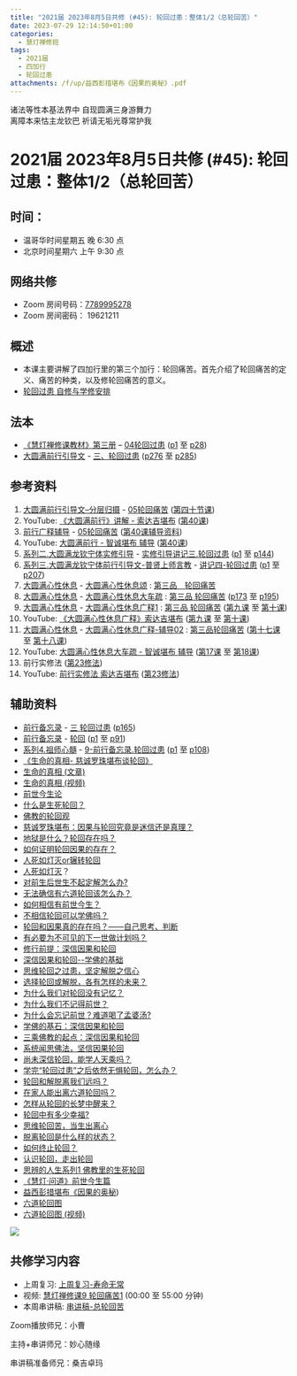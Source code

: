 ```yaml
---
title: "2021届 2023年8月5日共修 (#45): 轮回过患：整体1/2（总轮回苦）"
date: 2023-07-29 12:14:50+01:00
categories:
  - 慧灯禅修班
tags:
  - 2021届
  - 四加行
  - 轮回过患
attachments: /f/up/益西彭措堪布《因果的奥秘》.pdf
---
```

<!--StartFragment-->

诸法等性本基法界中 自现圆满三身游舞力\
离障本来怙主龙钦巴 祈请无垢光尊常护我

# 2021届 2023年8月5日共修 (#45): 轮回过患：整体1/2（总轮回苦）

<!--EndFragment-->

## 时间：

* 温哥华时间星期五 晚 6:30 点
* 北京时间星期六 上午 9:30 点

## 网络共修

* Zoom 房间号码：[7789995278](https://us02web.zoom.us/j/7789995278?pwd=VjZmbWJFY2k2K0E5RVB2cTNIQmhqUT09)
* Zoom 房间密码： 19621211

## 概述

* 本课主要讲解了四加行里的第三个加行：轮回痛苦。首先介绍了轮回痛苦的定义、痛苦的种类，以及修轮回痛苦的意义。
* [轮回过患 自修与学修安排](https://fohuifayu.com/index.php/huideng-jiangtang/chanxiuke/zen-03/8654-zen03-lhgh?title=)

## 法本

* [《慧灯禅修课教材》第三册](https://huidengchanxiu.net/books/b3) – [04轮回过患](https://huidengchanxiu.net/books/b3/3-04) ([p1](https://huidengchanxiu.net/books/b3/3-04#p1) 至 [p28](https://huidengchanxiu.net/books/b3/3-04#p28))
* [大圆满前行引导文](https://huidengchanxiu.net/books/dymqx) - [三、轮回过患](https://huidengchanxiu.net/books/dymqx/#%E4%B8%89%E8%BD%AE%E5%9B%9E%E8%BF%87%E6%82%A3) ([p276](https://huidengchanxiu.net/books/dymqx/#p276) 至 [p285](https://huidengchanxiu.net/books/dymqx/#p285))

## 参考资料

1. [大圆满前行引导文–分层归摄](https://huidengchanxiu.net/refs/qxgs/dymqx-fcgs) - [05轮回痛苦](https://huidengchanxiu.net/refs/qxgs/qxgs-05lh) ([第四十节课](https://huidengchanxiu.net/refs/qxgs/qxgs-05lh#%E7%AC%AC%E5%9B%9B%E5%8D%81%E8%8A%82%E8%AF%BE))
2. YouTube: [](https://www.youtube.com/playlist?list=PL0ERwy6s1uTeLz5leHEj-VcSWrU6TnVMW)[《大圆满前行》讲解 - 索达吉堪布](https://www.youtube.com/playlist?list=PLAEqXn671Ln66sSBYjhRRLNrAGJwgSXnU) ([](https://www.youtube.com/watch?v=c5AjLcQdP-4&list=PLAEqXn671Ln66sSBYjhRRLNrAGJwgSXnU&index=28)[第40课](https://www.youtube.com/watch?v=r6fV7ujOSj4&list=PLAEqXn671Ln66sSBYjhRRLNrAGJwgSXnU&index=40))
3. [前行广释辅导](https://huidengchanxiu.net/refs/fudao) - [05轮回痛苦](https://huidengchanxiu.net/refs/qxgs/fudao/qxgsfd-05lh) ([](https://huidengchanxiu.net/refs/qxgs/fudao/qxgsfd-05lh#%E5%89%8D%E8%A1%8C%E5%B9%BF%E9%87%8A%E7%AC%AC40%E8%AF%BE%E8%BE%85%E5%AF%BC%E8%B5%84%E6%96%99)[第40课辅导资料](https://huidengchanxiu.net/refs/qxgs/fudao/qxgsfd-05lh#%E5%89%8D%E8%A1%8C%E5%B9%BF%E9%87%8A%E7%AC%AC40%E8%AF%BE%E8%BE%85%E5%AF%BC%E8%B5%84%E6%96%99))
4. YouTube: [大圆满前行 - 智诚堪布 辅导](https://www.youtube.com/playlist?list=PL5y-PP7QihJ1FDiiv_7WsC1qogohiquEL) ([第40课](https://www.youtube.com/watch?v=4CILOpgKRBY&list=PL5y-PP7QihJ1FDiiv_7WsC1qogohiquEL&index=40))
5. [系列二.大圆满龙钦宁体实修引导](https://huidengchanxiu.net/refs/s2) - [](https://huidengchanxiu.net/refs/xmfw/s2/s2-sxyd2-smwc)[实修引导讲记三.轮回过患](https://huidengchanxiu.net/refs/xmfw/s2/s2-sxyd3-lhgh) ([p1](https://huidengchanxiu.net/refs/xmfw/s2/s2-sxyd3-lhgh#p1) 至 [p144](https://huidengchanxiu.net/refs/xmfw/s2/s2-sxyd3-lhgh#p144))
6. [系列三.大圆满龙钦宁体前行引导文-普贤上师言教](https://huidengchanxiu.net/refs/s3) - [](https://huidengchanxiu.net/refs/xmfw/s3/s3-ydw4-lhgh)[讲记四-轮回过患](https://huidengchanxiu.net/refs/xmfw/s3/s3-ydw4-lhgh) ([p1](https://huidengchanxiu.net/refs/xmfw/s3/s3-ydw4-lhgh#p1) 至 [p207](https://huidengchanxiu.net/refs/xmfw/s3/s3-ydw4-lhgh#p207))
7. [大圆满心性休息](https://huidengchanxiu.net/refs/dymxxxx) - [大圆满心性休息颂](https://huidengchanxiu.net/refs/dymxxxx/dymxxxx) : [第三品　轮回痛苦](https://huidengchanxiu.net/refs/dymxxxx/dymxxxx#%E7%AC%AC%E4%B8%89%E5%93%81%E8%BD%AE%E5%9B%9E%E7%97%9B%E8%8B%A6)
8. [大圆满心性休息](https://huidengchanxiu.net/refs/dymxxxx) - [大圆满心性休息大车疏](https://huidengchanxiu.net/refs/dymxxxx/dymxxxx-dcs) : [第三品 轮回痛苦](https://huidengchanxiu.net/refs/dymxxxx/dymxxxx-dcs/#%E7%AC%AC%E4%B8%89%E5%93%81-%E8%BD%AE%E5%9B%9E%E7%97%9B%E8%8B%A6) ([p173](https://huidengchanxiu.net/refs/dymxxxx/dymxxxx-dcs/#p173) 至 [p195](https://huidengchanxiu.net/refs/dymxxxx/dymxxxx-dcs/#p195))
9. [大圆满心性休息](https://huidengchanxiu.net/refs/dymxxxx) - [大圆满心性休息广释1](https://huidengchanxiu.net/refs/dymxxxx/dymxxxx-gs1) : [第三品 轮回痛苦](https://huidengchanxiu.net/refs/dymxxxx/dymxxxx-gs1#%E7%AC%AC%E4%B8%89%E5%93%81-%E8%BD%AE%E5%9B%9E%E7%97%9B%E8%8B%A6) ([第九课](https://huidengchanxiu.net/refs/dymxxxx/dymxxxx-gs1#%E7%AC%AC%E4%B9%9D%E8%AF%BE) 至 [第十课](https://huidengchanxiu.net/refs/dymxxxx/dymxxxx-gs1#%E7%AC%AC%E5%8D%81%E8%AF%BE))
10. YouTube: [《大圆满心性休息广释》索达吉堪布](https://www.youtube.com/playlist?list=PLAnEIprIVklebrDFUKaC67LssdOO2y87p) ([](https://www.youtube.com/watch?v=nCxMdwWUiSU&list=PLAnEIprIVklebrDFUKaC67LssdOO2y87p&index=6)[第九课](https://www.youtube.com/watch?v=TxotzPlbXHA&list=PLAnEIprIVklebrDFUKaC67LssdOO2y87p&index=9) 至 [](https://www.youtube.com/watch?v=TxotzPlbXHA&list=PLAnEIprIVklebrDFUKaC67LssdOO2y87p&index=9)[第十课](https://www.youtube.com/watch?v=MQQz3XMBrjw&list=PLAnEIprIVklebrDFUKaC67LssdOO2y87p&index=10))
11. [大圆满心性休息](https://huidengchanxiu.net/refs/dymxxxx) - [大圆满心性休息广释-辅导02](https://huidengchanxiu.net/refs/dymxxxx/fudao/fd-02) : [](https://huidengchanxiu.net/refs/dymxxxx/fudao/fd-01#%E7%AC%AC%E4%BA%8C%E5%93%81%E5%AF%BF%E5%91%BD%E6%97%A0%E5%B8%B8)[第三品轮回痛苦](https://huidengchanxiu.net/refs/dymxxxx/fudao/fd-02#%E7%AC%AC%E4%B8%89%E5%93%81%E8%BD%AE%E5%9B%9E%E7%97%9B%E8%8B%A6) ([第十七课](https://huidengchanxiu.net/refs/dymxxxx/fudao/fd-02#%E7%AC%AC%E5%8D%81%E4%B8%83%E8%AF%BE) 至 [第十八课](https://huidengchanxiu.net/refs/dymxxxx/fudao/fd-02#%E7%AC%AC%E5%8D%81%E5%85%AB%E8%AF%BE))
12. YouTube: [大圆满心性休息大车疏 - 智诚堪布 辅导](https://www.youtube.com/playlist?list=PL5y-PP7QihJ1Gh3w_hYZMkn4AWFXr_2iu) ([](https://www.youtube.com/watch?v=ZqfG-i8tdLA&list=PL5y-PP7QihJ1Gh3w_hYZMkn4AWFXr_2iu&index=10)[第17课](https://www.youtube.com/watch?v=3FroCkO_LvQ&list=PL5y-PP7QihJ1Gh3w_hYZMkn4AWFXr_2iu&index=18) 至 [第18课](https://www.youtube.com/watch?v=7w_pC8ew2rk&list=PL5y-PP7QihJ1Gh3w_hYZMkn4AWFXr_2iu&index=19))
13. 前行实修法 ([第23修法](https://mingguang.im/reading/%E5%89%8D%E8%A1%8C%E5%AE%9E%E4%BF%AE%E6%B3%95/%E7%AC%AC23%E4%BF%AE%E6%B3%95)[](https://mingguang.im/reading/%E5%89%8D%E8%A1%8C%E5%AE%9E%E4%BF%AE%E6%B3%95/%E7%AC%AC22%E4%BF%AE%E6%B3%95))
14. YouTube: [前行实修法 索达吉堪布](https://www.youtube.com/playlist?list=PLHUvfASP8Aixcv069_RtfKvYIdDNXa57C) ([第23修法](https://www.youtube.com/watch?v=_XY1__G27_c&list=PLHUvfASP8Aixcv069_RtfKvYIdDNXa57C&index=23))[](https://www.youtube.com/watch?v=4uNjPta4cbc&list=PLHUvfASP8Aixcv069_RtfKvYIdDNXa57C&index=22)

## 辅助资料

* [前行备忘录](https://huidengchanxiu.net/refs/qxbwl/) - [三 轮回过患](https://huidengchanxiu.net/refs/qxbwl/#%E4%B8%89-%E8%BD%AE%E5%9B%9E%E8%BF%87%E6%82%A3) ([p165](https://huidengchanxiu.net/refs/qxbwl/#p165))
* [前行备忘录](https://huidengchanxiu.net/refs/qxbwl/) - [轮回](https://huidengchanxiu.net/refs/qxbwl/qxxl4-03lh) ([p1](https://huidengchanxiu.net/refs/qxbwl/qxxl4-03lh#p1) 至 [p91](https://huidengchanxiu.net/refs/qxbwl/qxxl4-03lh#p91))
* [系列4.祖师心髓](https://huidengchanxiu.net/refs/s4) - [9-前行备忘录.轮回过患](https://huidengchanxiu.net/refs/xmfw/s4/s4-zsxs9-qxbwl-lhgh)  ([p1](https://huidengchanxiu.net/refs/xmfw/s4/s4-zsxs9-qxbwl-lhgh#p1) 至 [p108](https://huidengchanxiu.net/refs/xmfw/s4/s4-zsxs9-qxbwl-lhgh#p108))[](https://www.youtube.com/playlist?list=PLAEqXn671Ln66sSBYjhRRLNrAGJwgSXnU)
* [《生命的真相- 慈诚罗珠堪布谈轮回》](http://files.luminouswisdom.ca/books/%E7%94%9F%E5%91%BD%E7%9A%84%E7%9C%9F%E7%9B%B8.pdf)
* [生命的真相 (文章)](https://fohuifayu.com/index.php/huideng-zhiguang/huideng-series/shi-ce/8195-a00122?title=)
* [生命的真相 (视频)](https://fohuifayu.com/index.php/huideng-jiangtang/rensheng-zhihui/renshengzhihui-xilie/596-l13048)
* [前世今生论](https://huidengchanxiu.net/refs/misc/qsjsl/)
* [什么是生死轮回？](https://fohuifayu.com/index.php/shipin-jingcui/wenda-zhailu/2903-V16136-V02?title=)
* [佛教的轮回观](https://fohuifayu.com/index.php/shipin-jingcui/jingcai-shipin/2287-Y16015-Y04?title=)
* [慈诚罗珠堪布：因果与轮回究竟是迷信还是真理？](https://mp.weixin.qq.com/s?__biz=MzA5MjM4MjExMg==&mid=2651296858&idx=2&sn=de1e59ce0718e4129c49476af00f113b&chksm=8b9ec295bce94b833a50c04b253cb5ca8f71caa29b83cb4d70003906a9c12858e880f29b5f6e&xtrack=1&scene=90&subscene=93&sessionid=1692736054&flutter_pos=4&clicktime=1692736513&enterid=1692736513&ascene=56&fasttmpl_type=0&fasttmpl_fullversion=6823159-en_US-zip&fasttmpl_flag=0&realreporttime=1692736513376&devicetype=android-30&version=28002546&nettype=WIFI&lang=en&session_us=gh_cdaa5f979ed5&exportkey=n_ChQIAhIQi9AI8ZfilSpK6nFBnFo0qRLoAQIE97dBBAEAAAAAAMavNc9IYf8AAAAOpnltbLcz9gKNyK89dVj0LHojNdtBVYQbbeGXN46Bk81Jg7K9XH3ifHCZZtXp7cxON%2BWXBTfzhfEuQr9helKYvzYTjmWagwI61p3B3S1q7rjEwTuC8jIi6lpgjVzOJDa3Y1VAP6CstIEeNthABO0v5JDesOha6TySC%2BbnEcoJ2hLAQDO%2FdEGnJYXU3XPfVWB4n%2BTzFZKpzCnbDEhUDpmyd9Wz8PNUUvRyxB7tDJ4Ion4zIAwHasQo%2BmrtMGUv4yz1Ek6jk4ivPcfFcMleXSfKFxI%3D&pass_ticket=c3mfASPBI%2FvZZTN4cImSYOb0roSCoohHhYmTkhSzQvaJLMgpVf8QY%2B5QOrBhqwtO&wx_header=3)
* [地狱是什么？轮回存在吗？](https://fohuifayu.com/index.php/shipin-jingcui/jingcai-shipin/1094-Y00002?title=)
* [如何证明轮回因果的存在？](https://fohuifayu.com/index.php/shipin-jingcui/wenda-zhailu/2785-V16132-V01?title=)
* [人死如灯灭or辗转轮回](https://fohuifayu.com/index.php/shipin-jingcui/wenda-zhailu/2848-V16132-V08?title=)
* [人死如灯灭](https://fohuifayu.com/index.php/shipin-jingcui/jingcai-shipin/1311-Y00015)？
* [对前生后世生不起定解怎么办?](https://fohuifayu.com/index.php/shipin-jingcui/wenda-zhailu/2581-V16083-V18)
* [无法确信有六道轮回该怎么办？](https://fohuifayu.com/index.php/shipin-jingcui/wenda-zhailu/1475-V00079?title=)
* [如何相信有前世今生？](https://fohuifayu.com/index.php/shipin-jingcui/wenda-zhailu/8113-v21015-v03)
* [不相信轮回可以学佛吗？](https://fohuifayu.com/index.php/shipin-jingcui/wenda-zhailu/3610-V17088-V04?title=)
* [轮回和因果真的存在吗？——自己思考、判断](https://fohuifayu.com/index.php/shipin-jingcui/jingcai-shipin/3387-Y16131-Y07?title=)
* [有必要为不可见的下一世做计划吗？](https://fohuifayu.com/index.php/shipin-jingcui/wenda-zhailu/8732-v21010-v103)
* [修行前提：深信因果和轮回](https://fohuifayu.com/index.php/shipin-jingcui/jingcai-shipin/3291-Y16130-Y03?title=)
* [深信因果和轮回--学佛的基础](https://fohuifayu.com/index.php/shipin-jingcui/jingcai-shipin/2461-Y00143?title=)
* [思维轮回之过患，坚定解脱之信心](https://fohuifayu.com/index.php/shipin-jingcui/jingcai-shipin/8773-y15093-y05?title=)
* [选择轮回或解脱，各有怎样的未来？](https://fohuifayu.com/index.php/shipin-jingcui/wenda-zhailu/5910-V19011-V01?title=)
* [为什么我们对轮回没有记忆？](https://fohuifayu.com/index.php/shipin-jingcui/wenda-zhailu/5871-V19016-V02?title=)
* [为什么我们不记得前世？](https://fohuifayu.com/index.php/shipin-jingcui/wenda-zhailu/4405-V19003-V05?title=%E8%BD%AE%E5%9B%9E)
* [为什么会忘记前世？难道喝了孟婆汤?](https://fohuifayu.com/index.php/shipin-jingcui/jingcai-shipin/5622-Y17019-Y04)
* [学佛的基石：深信因果和轮回](https://fohuifayu.com/index.php/shipin-jingcui/jingcai-shipin/5693-Y17021-Y03?title=)
* [三乘佛教的起点：深信因果和轮回](https://fohuifayu.com/index.php/shipin-jingcui/jingcai-shipin/5713-Y17021-Y04?title=)
* [系统闻思佛法，坚信因果轮回](https://fohuifayu.com/index.php/shipin-jingcui/jingcai-shipin/3990-Y16132-Y02?title=)
* [尚未深信轮回，能学人天乘吗？](https://fohuifayu.com/index.php/shipin-jingcui/wenda-zhailu/5279-W19022-V02?title=)
* [学完“轮回过患”之后依然无惧轮回，怎么办？](https://fohuifayu.com/index.php/shipin-jingcui/wenda-zhailu/2151-W16018-V06?title=)
* [轮回和解脱离我们远吗？](https://fohuifayu.com/index.php/shipin-jingcui/wenda-zhailu/1609-V00326?title=)
* [在家人能出离六道轮回吗？](https://fohuifayu.com/index.php/shipin-jingcui/wenda-zhailu/3829-V16015-V05?title=)
* [怎样从轮回的长梦中醒来？](https://fohuifayu.com/index.php/shipin-jingcui/jingcai-shipin/4995-Y15095-Y04?title=)
* [轮回中有多少幸福?](https://fohuifayu.com/index.php/shipin-jingcui/jingcai-shipin/3683-Y13058-Y03?title=)
* [思维轮回苦，当生出离心](https://fohuifayu.com/index.php/shipin-jingcui/jingcai-shipin/2240-Y16015-Y07?title=)
* [脱离轮回是什么样的状态？](https://fohuifayu.com/index.php/shipin-jingcui/wenda-zhailu/3583-V17077-V04?title=)
* [如何终止轮回？](https://fohuifayu.com/index.php/shipin-jingcui/jingcai-shipin/3298-Y16123-Y14?title=)
* [认识轮回，走出轮回](https://fohuifayu.com/index.php/shipin-jingcui/jingcai-shipin/3075-Y16131-Y01?title=)
* [思辨的人生系列1 佛教里的生死轮回](https://fohuifayu.com/index.php/huideng-jiangtang/rensheng-zhihui/zhihui-xilie/2618-l17088)
* [《慧灯·问道》前世今生篇](https://fohuifayu.com/index.php/shipin-jingcui/huideng-wendao/disi-ji/qianshi-jinsheng-pian)
* [益西彭措堪布《因果的奥秘](/f/up/益西彭措堪布《因果的奥秘》.pdf))
* [六道轮回图](https://nianjue.org/article/59/590640.html)
* [六道轮回图  (视频)](https://k.sina.cn/article_1645770313_v6218764901900rgzv.html)

![](/f/up/六道轮回图.jpeg)

## **共修学习内容**

* 上周复习: [上周复习-寿命无常](/f/up/上周复习-寿命无常.docx)
* 视频: [](https://fohuifayu.com/index.php/huideng-jiangtang/fofa-jianxiu/chuli-xin/670-l11033)[慧灯禅修课9 轮回痛苦1](https://fohuifayu.com/index.php/huideng-jiangtang/chanxiuke/zen-03/1103-l16006) (00:00 至 55:00 分钟)
* 本周串讲稿: [串讲稿-总轮回苦](/f/up/串讲稿-总轮回苦.doc)

Zoom播放师兄：小曹

主持+串讲师兄：妙心随缘

串讲稿准备师兄：桑吉卓玛

<!--EndFragment-->